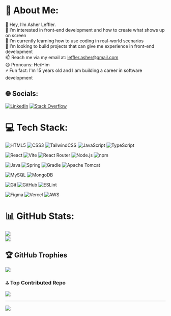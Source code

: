 # 💫 About Me:
👋 Hey, I’m Asher Leffler.<br>👀 I’m interested in front-end development and how to create what shows up on screen<br>🌱 I’m currently learning how to use coding in real-world scenarios<br>💞️ I’m looking to build projects that can give me experience in front-end development<br>📫 Reach me via my email at: leffler.asher@gmail.com<br>😄 Pronouns: He/Him<br>⚡ Fun fact: I'm 15 years old and I am building a career in software development


## 🌐 Socials:
[![LinkedIn](https://img.shields.io/badge/LinkedIn-%230077B5.svg?logo=linkedin&logoColor=white)](https://linkedin.com/in/asher-e-leffler) [![Stack Overflow](https://img.shields.io/badge/-Stackoverflow-FE7A16?logo=stack-overflow&logoColor=white)](https://stackoverflow.com/users/26397641) 

# 💻 Tech Stack:  
![HTML5](https://img.shields.io/badge/html5-%23E34F26.svg?style=for-the-badge&logo=html5&logoColor=white) ![CSS3](https://img.shields.io/badge/css3-%231572B6.svg?style=for-the-badge&logo=css3&logoColor=white) ![TailwindCSS](https://img.shields.io/badge/tailwindcss-%2338B2AC.svg?style=for-the-badge&logo=tailwind-css&logoColor=white) ![JavaScript](https://img.shields.io/badge/javascript-%23323330.svg?style=for-the-badge&logo=javascript&logoColor=%23F7DF1E) ![TypeScript](https://img.shields.io/badge/typescript-%23007ACC.svg?style=for-the-badge&logo=typescript&logoColor=white)

![React](https://img.shields.io/badge/react-%2320232a.svg?style=for-the-badge&logo=react&logoColor=%2361DAFB) ![Vite](https://img.shields.io/badge/vite-%23646CFF.svg?style=for-the-badge&logo=vite&logoColor=white) ![React Router](https://img.shields.io/badge/React_Router-CA4245?style=for-the-badge&logo=react-router&logoColor=white) ![Node.js](https://img.shields.io/badge/node.js-%2343853D.svg?style=for-the-badge&logo=node.js&logoColor=white) ![npm](https://img.shields.io/badge/npm-%23CB3837.svg?style=for-the-badge&logo=npm&logoColor=white) 

![Java](https://img.shields.io/badge/java-%23ED8B00.svg?style=for-the-badge&logo=openjdk&logoColor=white) ![Spring](https://img.shields.io/badge/spring-%236DB33F.svg?style=for-the-badge&logo=spring&logoColor=white) ![Gradle](https://img.shields.io/badge/gradle-%2302303A.svg?style=for-the-badge&logo=gradle&logoColor=white) ![Apache Tomcat](https://img.shields.io/badge/apache_tomcat-%23F8DC75.svg?style=for-the-badge&logo=apache-tomcat&logoColor=black)  

![MySQL](https://img.shields.io/badge/mysql-%234479A1.svg?style=for-the-badge&logo=mysql&logoColor=white) ![MongoDB](https://img.shields.io/badge/MongoDB-%234ea94b.svg?style=for-the-badge&logo=mongodb&logoColor=white)

![Git](https://img.shields.io/badge/git-%23F05033.svg?style=for-the-badge&logo=git&logoColor=white) ![GitHub](https://img.shields.io/badge/github-%23121011.svg?style=for-the-badge&logo=github&logoColor=white) ![ESLint](https://img.shields.io/badge/eslint-%234B32C3.svg?style=for-the-badge&logo=eslint&logoColor=white)  

![Figma](https://img.shields.io/badge/figma-%23F24E1E.svg?style=for-the-badge&logo=figma&logoColor=white) ![Vercel](https://img.shields.io/badge/vercel-%23000000.svg?style=for-the-badge&logo=vercel&logoColor=white) ![AWS](https://img.shields.io/badge/AWS-%23FF9900.svg?style=for-the-badge&logo=amazon-aws&logoColor=white)  

# 📊 GitHub Stats:
![](https://github-readme-stats.vercel.app/api?username=AsherLeffler&theme=radical&hide_border=true&include_all_commits=true&count_private=false)<br/>
![](https://github-readme-streak-stats.herokuapp.com/?user=AsherLeffler&theme=radical&hide_border=true)<br/>

## 🏆 GitHub Trophies
![](https://github-profile-trophy.vercel.app/?username=AsherLeffler&theme=radical&no-frame=true&no-bg=false&margin-w=4)

### 🔝 Top Contributed Repo
![](https://github-contributor-stats.vercel.app/api?username=AsherLeffler&limit=5&theme=radical&hide_border=true&combine_all_yearly_contributions=true)

---
[![](https://visitcount.itsvg.in/api?id=AsherLeffler&icon=0&color=0)](https://visitcount.itsvg.in)

<!-- Proudly created with GPRM ( https://gprm.itsvg.in ) -->

